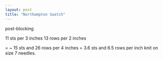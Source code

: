 ```yaml
---
layout: post
title: "Northampton Swatch"
---
```


post-blocking

11 sts  per 3 inches
13 rows per 2 inches

= ~ 15 sts and 26 rows per 4 inches
= 3.6 sts and 6.5 rows per inch
knit on size 7 needles.

